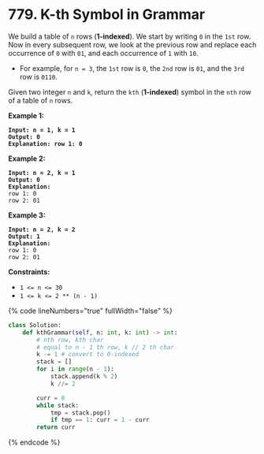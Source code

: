 # 779. K-th Symbol in Grammar

We build a table of `n` rows (**1-indexed**). We start by writing `0` in the `1st` row. Now in every subsequent row, we look at the previous row and replace each occurrence of `0` with `01`, and each occurrence of `1` with `10`.

* For example, for `n = 3`, the `1st` row is `0`, the `2nd` row is `01`, and the `3rd` row is `0110`.

Given two integer `n` and `k`, return the `kth` (**1-indexed**) symbol in the `nth` row of a table of `n` rows.

&#x20;

**Example 1:**

<pre><code><strong>Input: n = 1, k = 1
</strong><strong>Output: 0
</strong><strong>Explanation: row 1: 0
</strong></code></pre>

**Example 2:**

<pre><code><strong>Input: n = 2, k = 1
</strong><strong>Output: 0
</strong><strong>Explanation: 
</strong>row 1: 0
row 2: 01
</code></pre>

**Example 3:**

<pre><code><strong>Input: n = 2, k = 2
</strong><strong>Output: 1
</strong><strong>Explanation: 
</strong>row 1: 0
row 2: 01
</code></pre>

&#x20;

**Constraints:**

* `1 <= n <= 30`
* `1 <= k <= 2 ** (n - 1)`

{% code lineNumbers="true" fullWidth="false" %}
```python
class Solution:
    def kthGrammar(self, n: int, k: int) -> int:
        # nth row, kth char
        # equal to n - 1 th row, k // 2 th char
        k -= 1 # convert to 0-indexed
        stack = []
        for i in range(n - 1):
            stack.append(k % 2)
            k //= 2

        curr = 0
        while stack:
            tmp = stack.pop()
            if tmp == 1: curr = 1 - curr
        return curr
```
{% endcode %}
